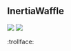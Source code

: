 ## InertiaWaffle

<img src="https://skillicons.dev/icons?i=py,js,md"/>

<img src="https://skillicons.dev/icons?i=discord,twitter,github"/>

:trollface:
